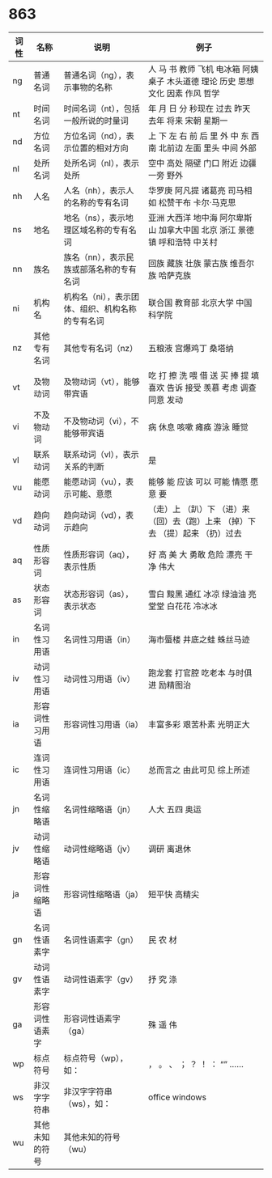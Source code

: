 <!--
# ========================================================================
# Copyright 2020 hankcs
#
# Licensed under the Apache License, Version 2.0 (the "License");
# you may not use this file except in compliance with the License.
# You may obtain a copy of the License at
#
#     http://www.apache.org/licenses/LICENSE-2.0
#
# Unless required by applicable law or agreed to in writing, software
# distributed under the License is distributed on an "AS IS" BASIS,
# WITHOUT WARRANTIES OR CONDITIONS OF ANY KIND, either express or implied.
# See the License for the specific language governing permissions and
# limitations under the License.
#
# The above copyright notice and this permission notice shall be included in all
# copies or substantial portions of the Software.
# ========================================================================
-->

# 863

| 词性   | 名称       | 说明                   | 例子 |
| ---- | -------------- | ------------------------------------------------ | ------------------------------------------------------------ |
| ng   | 普通名词       | 普通名词（ng），表示事物的名称                   | 人  马  书  教师  飞机  电冰箱  阿姨  桌子  木头道德  理论  历史  思想  文化  因素  作风  哲学 |
| nt   | 时间名词       | 时间名词（nt），包括一般所说的时量词             | 年  月  日  分  秒现在  过去  昨天  去年  将来  宋朝  星期一 |
| nd   | 方位名词       | 方位名词（nd），表示位置的相对方向               | 上  下  左  右  前  后  里  外  中  东  西  南  北前边  左面  里头  中间  外部 |
| nl   | 处所名词       | 处所名词（nl），表示处所                         | 空中  高处  隔壁  门口  附近  边疆  一旁  野外               |
| nh   | 人名           | 人名（nh），表示人的名称的专有名词               | 华罗庚  阿凡提  诸葛亮  司马相如  松赞干布  卡尔·马克思      |
| ns   | 地名           | 地名（ns），表示地理区域名称的专有名词           | 亚洲  大西洋  地中海  阿尔卑斯山  加拿大中国  北京  浙江  景德镇  呼和浩特  中关村 |
| nn   | 族名           | 族名（nn），表示民族或部落名称的专有名词         | 回族  藏族  壮族  蒙古族  维吾尔族  哈萨克族                 |
| ni   | 机构名         | 机构名（ni），表示团体、组织、机构名称的专有名词 | 联合国  教育部  北京大学  中国科学院                         |
| nz   | 其他专有名词   | 其他专有名词（nz）                               | 五粮液  宫爆鸡丁  桑塔纳                                     |
| vt   | 及物动词       | 及物动词（vt），能够带宾语                       | 吃  打  擦  洗  喂  借  送  买  捧  提  填喜欢  告诉  接受 羡慕  考虑  调查  同意  发动 |
| vi   | 不及物动词     | 不及物动词（vi），不能够带宾语                   | 病  休息  咳嗽  瘫痪  游泳  睡觉                             |
| vl   | 联系动词       | 联系动词（vl），表示关系的判断                   | 是                                                           |
| vu   | 能愿动词       | 能愿动词（vu），表示可能、意愿                   | 能够  能  应该  可以  可能  情愿  愿意  要                   |
| vd   | 趋向动词       | 趋向动词（vd），表示趋向                         | （走）上   （趴）下   （进）来   （回）去（跑）上来  （掉）下去  （提）起来  （扔）过去 |
| aq   | 性质形容词     | 性质形容词（aq），表示性质                       | 好  高  美  大  勇敢  危险  漂亮  干净  伟大                 |
| as   | 状态形容词     | 状态形容词（as），表示状态                       | 雪白  黢黑  通红  冰凉  绿油油  亮堂堂  白花花  冷冰冰       |
| in   | 名词性习用语   | 名词性习用语（in）                               | 海市蜃楼  井底之蛙  蛛丝马迹                                 |
| iv   | 动词性习用语   | 动词性习用语（iv）                               | 跑龙套  打官腔  吃老本  与时俱进  励精图治                   |
| ia   | 形容词性习用语 | 形容词性习用语（ia）                             | 丰富多彩  艰苦朴素  光明正大                                 |
| ic   | 连词性习用语   | 连词性习用语（ic）                               | 总而言之  由此可见  综上所述                                 |
| jn   | 名词性缩略语   | 名词性缩略语（jn）                               | 人大  五四  奥运                                             |
| jv   | 动词性缩略语   | 动词性缩略语（jv）                               | 调研  离退休                                                 |
| ja   | 形容词性缩略语 | 形容词性缩略语（ja）                             | 短平快  高精尖                                               |
| gn   | 名词性语素字   | 名词性语素字（gn）                               | 民  农  材                                                   |
| gv   | 动词性语素字   | 动词性语素字（gv）                               | 抒  究  涤                                                   |
| ga   | 形容词性语素字 | 形容词性语素字（ga）                             | 殊  遥  伟                                                   |
| wp   | 标点符号       | 标点符号（wp），如：                             | ，  。  、  ；  ？  ！  ：  “”  ……                           |
| ws   | 非汉字字符串   | 非汉字字符串（ws），如：                         | office  windows                                              |
| wu   | 其他未知的符号 | 其他未知的符号（wu）                             |                                                              |

